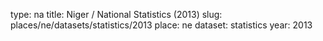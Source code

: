 type: na
title: Niger / National Statistics (2013)
slug: places/ne/datasets/statistics/2013
place: ne
dataset: statistics
year: 2013
